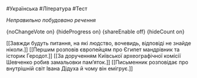 #Українська #Література #Тест

*Неправильно побудовано речення*

{noChangeVote on}
{hideProgress on}
{shareEnable off}
{hideCount on}

[[Завжди будуть питання, на які людство, вочевидь, відповіді не знайде ніколи.]]
[[Першим розповів європейцям про Єгипет мандрівник та історик Геродот.]]
[[За дорученням Київської археографічної комісії Шевченко робив замальовки пам’яток.]]
[[Письменник розповідає про внутрішній світ Івана Дідуха й чому він емігрує.]]
